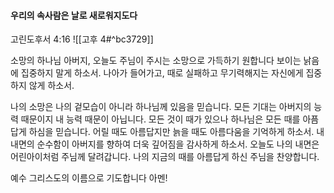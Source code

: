 #### 우리의 속사람은 날로 새로워지도다

고린도후서 4:16
![[고후 4#^bc3729]]

소망의 하나님 아버지, 오늘도 주님이 주시는 소망으로 가득하기 원합니다 보이는 낡음에 집중하지 말게 하소서. 나아가 들어가고, 때로 실패하고 무기력해지는 자신에게 집중하지 않게 하소서.

나의 소망은 나의 겉모습이 아니라 하나님께 있음을 믿습니다. 모든 기대는 아버지의 능력 때문이지 내 능력 때문이 아닙니다. 모든 것이 때가 있으나 하나님은 모든 때를 아픔답게 하심을 믿습니다. 어릴 때도 아름답지만 늙을 때도 아름다움을 기억하게 하소서. 내 내면의 순수함이 아버지를 향하여 더욱 깊어짐을 감사하게 하소서. 오늘도 나의 내면은 어린아이처럼 주님께 달려갑니다. 나의 지금의 때를 아름답게 하신 주님을 찬양합니다.

예수 그리스도의 이름으로 기도합니다 아멘!